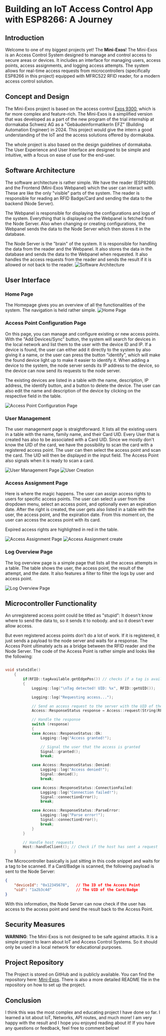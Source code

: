 # Building an IoT Access Control App with ESP8266: A Journey

## Introduction
Welcome to one of my biggest projects yet! The **Mini-Exos**! The Mini-Exos is an Access Control System designed to manage and control access to secure areas or devices. It includes an interface for managing users, access points, access assignments, and logging access attempts. The system allows for real-time access requests from microcontrollers (specifically ESP8266 in this project) equipped with MFRC522 RFID reader, for a modern access control solution.

## Concept and Design
The Mini-Exos project is based on the access control [Exos 9300](https://www.dormakaba.com/ch-en/offering/products/electronic-access-data/access-control-solutions-for-corporate/kaba-exos-9300-base-system--ka_500000), which is far more complex and feature-rich. The Mini-Exos is a simplified version that was developed as a part of the new program of the trial internship at dormakaba Schweiz AG as a "GebäudeinformatikerIn EFZ" (Building Automation Engineer) in 2024. This project would give the intern a good understanding of the IoT and the access solutions offered by dormakaba.

The whole project is also based on the design guidelines of dormakaba. The User Experience and User Interface are designed to be simple and intuitive, with a focus on ease of use for the end-user.


## Software Architecture
The software architecture is rather simple. We have the reader (ESP8266) and the Frontend (Mini-Exos Webpanel) which the user can interact with. These are like the only "visible" parts of the system. The reader is responsible for reading an RFID Badge/Card and sending the data to the backend (Node Server).

The Webpanel is responsible for displaying the configurations and logs of the system. Everything that is displayed on the Webpanel is fetched from the Node Server. Also when changing or creating configurations, the Webpanel sends the data to the Node Server which then stores it in the database.

The Node Server is the "brain" of the system. It is responsible for handling the data from the reader and the Webpanel. It also stores the data in the database and sends the data to the Webpanel when requested. It also handles the access requests from the reader and sends the result if it is allowed or not back to the reader.
![Software Architecture](https://dev-to-uploads.s3.amazonaws.com/uploads/articles/qik6z0d2n15z9he6787j.png)

## User Interface

### Home Page
The Homepage gives you an overview of all the functionalities of the system. The navigation is held rather simple.
![Home Page](https://dev-to-uploads.s3.amazonaws.com/uploads/articles/s7bca2tz2ua6bler0tto.png)

### Access Point Configuration Page
On this page, you can manage and configure existing or new access points. With the "Add Devices/Sync" button, the system will search for devices in the local network and list them to the user with the device ID and IP. If a device is found, the user can either add it directly to the system by also giving it a name, or the user can press the button "identify", which will make the found device light up to make it easier to identify it. When adding a device to the system, the node server sends its IP address to the device, so the device can now send its requests to the node server.

The existing devices are listed in a table with the name, description, IP address, the identify button, and a button to delete the device. The user can also edit the name and description of the device by clicking on the respective field in the table.

![Access Point Configuration Page](https://dev-to-uploads.s3.amazonaws.com/uploads/articles/0ms8veo2q0ma66d60id5.PNG)
### User Management
The user management page is straightforward. It lists all the existing users in a table with the name, family name, and their Card UID. Every User that is created has also to be associated with a Card UID. Since we mostly don't know the UID of the card, we have the possibility to scan the card with a registered access point. The user can then select the access point and scan the card. The UID will then be displayed in the input field. The Access Point also signals when it is ready to scan a card.

![User Management Page](https://dev-to-uploads.s3.amazonaws.com/uploads/articles/nzxwsnv0lmkjingpampa.PNG)
![User Creation](https://dev-to-uploads.s3.amazonaws.com/uploads/articles/7pdl5n8wo4luymn7lo6p.PNG)

### Access Assignment Page
Here is where the magic happens. The user can assign access rights to users for specific access points. The user can select a user from the dropdown menu, select an access point, and optionally even an expiration date. After the right is created, the user gets also listed in a table with the user, the access point, and the expiration date. From this moment on, the user can access the access point with its card.

Expired access rights are highlighted in red in the table.

![Access Assignment Page](https://dev-to-uploads.s3.amazonaws.com/uploads/articles/dkulv43zpi9js5t9ds79.PNG)
![Access Assignment create](https://dev-to-uploads.s3.amazonaws.com/uploads/articles/vu63ux1po2rr9s976hy8.PNG)

### Log Overview Page
The log overview page is a simple page that lists all the access attempts in a table. The table shows the user, the access point, the result of the attempt, and the date. It also features a filter to filter the logs by user and access point.

![Log Overview Page](https://dev-to-uploads.s3.amazonaws.com/uploads/articles/z7ja0muxxvdye68rx22c.PNG)


## Microcontroller Functionality

An unregistered access point could be titled as "stupid": It doesn't know where to send the data to, so it sends it to nobody. and so it doesn't ever allow access.

But even registered access points don't do a lot of work. If it is registered, it just sends a payload to the node server and waits for a response. The Access Point ultimately acts as a bridge between the RFID reader and the Node Server. The code of the Access Point is rather simple and looks like the following:

```cpp

void stateIdle()
    {
        if(RFID::tagAvailable.getEdgePos()) // checks if a tag is available
        {
            Logging::log("\nTag detected! UID: %x", RFID::getUID());

            Logging::log("Requesting access...");

            // Send an access request to the server with the UID of the tag/card
            Access::ResponseStatus response = Access::request(String(RFID::getUID()));

            // Handle the response
            switch (response)
            {
            case Access::ResponseStatus::Ok:
                Logging::log("Access granted!");

                // Signal the user that the access is granted
                Signal::granted();
                break;

            case Access::ResponseStatus::Denied:
                Logging::log("Access denied!");
                Signal::denied();
                break;

            case Access::ResponseStatus::ConnectionFailed:
                Logging::log("Connection failed!");
                Signal::connectionError();
                break;

            case Access::ResponseStatus::ParseError:
                Logging::log("Parse error!");
                Signal::connectionError();
                break;
            }
        }

        // Handle host requests
        Host::handleClient(); // Check if the host has sent a request
    }

```

The Microcontroller basically is just sitting in this code snippet and waits for a tag to be scanned. If a Card/Badge is scanned, the following payload is sent to the Node Server:

```json
{
    "deviceId": "0x12345678",   // The ID of the Access Point
    "uid": "1a2b3c4d"           // The UID of the Card/Badge
}
```

With this information, the Node Server can now check if the user has access to the access point and send the result back to the Access Point.


## Security Measures
**WARNING**: The Mini-Exos is not designed to be safe against attacks. It is a simple project to learn about IoT and Access Control Systems. So it should only be used in a local network for educational purposes.

## Project Repository
The Project is stored on GitHub and is publicly available. You can find the repository here: [Mini-Exos](https://github.com/DarioCasciato/iot-access-controller). There is also a more detailed README file in the repository on how to set up the project.

## Conclusion
I think this was the most complex and educating project I have done so far. I learned a lot about IoT, Networks, API routes, and much more! I am very happy with the result and I hope you enjoyed reading about it! If you have any questions or feedback, feel free to comment below!